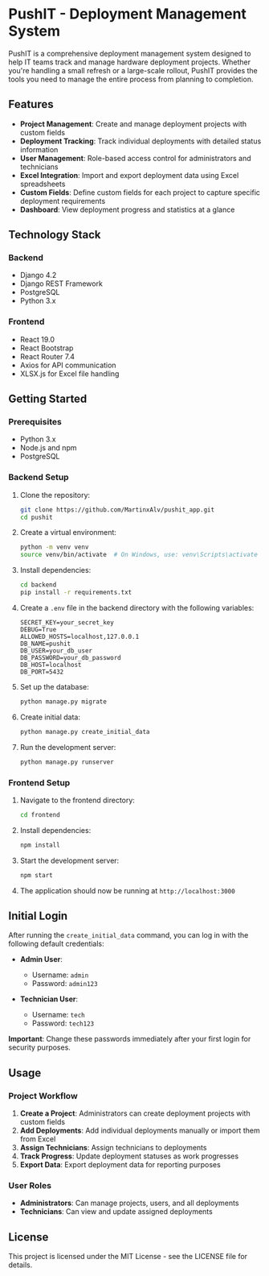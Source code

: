 # PushIT - Deployment Management System

PushIT is a comprehensive deployment management system designed to help IT teams track and manage hardware deployment projects. Whether you're handling a small refresh or a large-scale rollout, PushIT provides the tools you need to manage the entire process from planning to completion.

## Features

- **Project Management**: Create and manage deployment projects with custom fields
- **Deployment Tracking**: Track individual deployments with detailed status information
- **User Management**: Role-based access control for administrators and technicians
- **Excel Integration**: Import and export deployment data using Excel spreadsheets
- **Custom Fields**: Define custom fields for each project to capture specific deployment requirements
- **Dashboard**: View deployment progress and statistics at a glance

## Technology Stack

### Backend
- Django 4.2
- Django REST Framework
- PostgreSQL
- Python 3.x

### Frontend
- React 19.0
- React Bootstrap
- React Router 7.4
- Axios for API communication
- XLSX.js for Excel file handling

## Getting Started

### Prerequisites

- Python 3.x
- Node.js and npm
- PostgreSQL

### Backend Setup

1. Clone the repository:
   ```bash
   git clone https://github.com/MartinxAlv/pushit_app.git
   cd pushit
   ```

2. Create a virtual environment:
   ```bash
   python -m venv venv
   source venv/bin/activate  # On Windows, use: venv\Scripts\activate
   ```

3. Install dependencies:
   ```bash
   cd backend
   pip install -r requirements.txt
   ```

4. Create a `.env` file in the backend directory with the following variables:
   ```
   SECRET_KEY=your_secret_key
   DEBUG=True
   ALLOWED_HOSTS=localhost,127.0.0.1
   DB_NAME=pushit
   DB_USER=your_db_user
   DB_PASSWORD=your_db_password
   DB_HOST=localhost
   DB_PORT=5432
   ```

5. Set up the database:
   ```bash
   python manage.py migrate
   ```

6. Create initial data:
   ```bash
   python manage.py create_initial_data
   ```

7. Run the development server:
   ```bash
   python manage.py runserver
   ```

### Frontend Setup

1. Navigate to the frontend directory:
   ```bash
   cd frontend
   ```

2. Install dependencies:
   ```bash
   npm install
   ```

3. Start the development server:
   ```bash
   npm start
   ```

4. The application should now be running at `http://localhost:3000`

## Initial Login

After running the `create_initial_data` command, you can log in with the following default credentials:

- **Admin User**:
  - Username: `admin`
  - Password: `admin123`

- **Technician User**:
  - Username: `tech`
  - Password: `tech123`

**Important**: Change these passwords immediately after your first login for security purposes.

## Usage

### Project Workflow

1. **Create a Project**: Administrators can create deployment projects with custom fields
2. **Add Deployments**: Add individual deployments manually or import them from Excel
3. **Assign Technicians**: Assign technicians to deployments
4. **Track Progress**: Update deployment statuses as work progresses
5. **Export Data**: Export deployment data for reporting purposes

### User Roles

- **Administrators**: Can manage projects, users, and all deployments
- **Technicians**: Can view and update assigned deployments

## License

This project is licensed under the MIT License - see the LICENSE file for details.